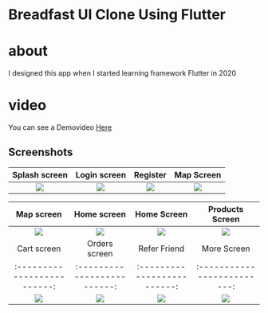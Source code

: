 # **Breadfast UI Clone Using Flutter**
# about
I designed this app when I started learning  framework Flutter in 2020
# video
You can see a Demovideo [Here](https://drive.google.com/file/d/1ZyyZ72ukPiXMK84w7SbKDKmFGHIN99qL/view?usp=sharing)

## Screenshots

  Splash screen                 |   Login screen        |  Register | Map Screen 
:-------------------------:|:-------------------------:|:-------------------------:|:-------------------------:
![](https://user-images.githubusercontent.com/55716560/200071705-4036a0ce-d692-4236-ad1d-c3e3bc15357a.jpg)|![](https://user-images.githubusercontent.com/55716560/200071896-e8c8b4a1-a9d6-4be0-9a67-ea029ca1d2b2.jpg)|![](https://user-images.githubusercontent.com/55716560/200071958-99eca72f-2de3-4b1f-a6ba-6c2ea302dec2.jpg)|![](https://user-images.githubusercontent.com/55716560/200072124-8599bbab-a506-49fb-914f-0d13bad4f1ae.jpg)

  Map screen                 |   Home screen        |  Home Screen |  Products Screen      
:-------------------------:|:-------------------------:|:-------------------------:|:-------------------------:
![](https://user-images.githubusercontent.com/55716560/200072570-e445ed9c-f68e-4084-89be-d5d9cac72de3.jpg)|![](https://user-images.githubusercontent.com/55716560/200072833-6bb1c503-f07b-43f8-ae4a-bd760ce741d6.jpg)|![](https://user-images.githubusercontent.com/55716560/200072856-0dff3dd6-e805-4ca9-a19a-93e27ebb010a.jpg)|![](https://user-images.githubusercontent.com/55716560/200073092-9ccd44af-9035-4b41-8ea1-798d622ec244.jpg)
  Cart screen                 |   Orders screen        |  Refer Friend | More Screen 
:-------------------------:|:-------------------------:|:-------------------------:|:-------------------------:
![](https://user-images.githubusercontent.com/55716560/200073339-bbc0e19f-2872-4aff-bb1c-470fb484c333.jpg)|![](https://user-images.githubusercontent.com/55716560/200073492-e662e114-6759-4d04-8449-ef987cc8e8bb.jpg)|![](https://user-images.githubusercontent.com/55716560/200073629-5c133ee7-7813-411a-a89c-26cd1ef344d4.jpg)|![](https://user-images.githubusercontent.com/55716560/200073974-bd38c61c-9d01-46f2-8be9-9ccb00710744.jpg)



